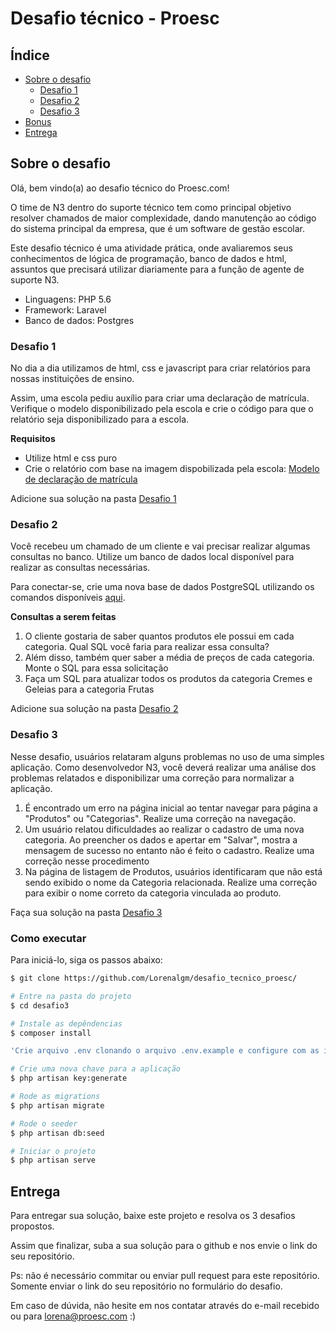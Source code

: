 # Desafio técnico - Proesc


## Índice

- [Sobre o desafio](#sobre-o-desafio)
  - [Desafio 1](#desafio-1)
  - [Desafio 2](#desafio-2)
  - [Desafio 3](#desafio-3)
- [Bonus](#bonus)
- [Entrega](#entrega)

## Sobre o desafio

Olá, bem vindo(a) ao desafio técnico do Proesc.com! 

O time de N3 dentro do suporte técnico tem como principal objetivo resolver chamados de maior complexidade, dando manutenção ao código do sistema principal da empresa, que é um software de gestão escolar.

Este desafio técnico é uma atividade prática, onde avaliaremos seus conhecimentos de lógica de programação, banco de dados e html, assuntos que precisará utilizar diariamente para a função de agente de suporte N3.

- Linguagens: PHP 5.6
- Framework: Laravel
- Banco de dados: Postgres

### Desafio 1
No dia a dia utilizamos de html, css e javascript para criar relatórios para nossas instituições de ensino. 

Assim, uma escola pediu auxílio para criar uma declaração de matrícula. Verifique o modelo disponibilizado pela escola e crie o código para que o relatório seja disponibilizado para a escola.

 **Requisitos**
- Utilize html e css puro
- Crie o relatório com base na imagem dispobilizada pela escola: [Modelo de declaração de matrícula](./desafio1/modelo-declaracao.png)


Adicione sua solução na pasta [Desafio 1](./desafio1/)

### Desafio 2
Você recebeu um chamado de um cliente e vai precisar realizar algumas consultas no banco. Utilize um banco de dados local disponível para realizar as consultas necessárias. 

Para conectar-se, crie uma nova base de dados PostgreSQL utilizando os comandos disponíveis [aqui](#como-executar).

**Consultas a serem feitas**<br>
1. O cliente gostaria de saber quantos produtos ele possui em cada categoria. Qual SQL você faria para realizar essa consulta?<br>
2. Além disso, também quer saber a média de preços de cada categoria. Monte o SQL para essa solicitação<br>
3. Faça um SQL para atualizar todos os produtos da categoria Cremes e Geleias para a categoria Frutas

Adicione sua solução na pasta [Desafio 2](./desafio2/)

### Desafio 3

Nesse desafio, usuários relataram alguns problemas no uso de uma simples aplicação.
Como desenvolvedor N3, você deverá realizar uma análise dos problemas relatados e disponibilizar uma correção para normalizar a aplicação.

1. É encontrado um erro na página inicial ao tentar navegar para página a "Produtos" ou "Categorias". Realize uma correção na navegação.<br>
2. Um usuário relatou dificuldades ao realizar o cadastro de uma nova categoria. Ao preencher os dados e apertar em "Salvar", mostra a mensagem de sucesso no entanto não é feito o cadastro. Realize uma correção nesse procedimento<br>
3. Na página de listagem de Produtos, usuários identificaram que não está sendo exibido o nome da Categoria relacionada. Realize uma correção para exibir o nome correto da categoria vinculada ao produto.<br>

Faça sua solução na pasta [Desafio 3](./desafio2/)


### Como executar 

Para iniciá-lo, siga os passos abaixo:

```bash
$ git clone https://github.com/Lorenalgm/desafio_tecnico_proesc/
```

```bash
# Entre na pasta do projeto
$ cd desafio3
```

```bash
# Instale as depêndencias
$ composer install
```

```bash
'Crie arquivo .env clonando o arquivo .env.example e configure com as informações do seu banco local'
```

```bash
# Crie uma nova chave para a aplicação
$ php artisan key:generate
```

```bash
# Rode as migrations
$ php artisan migrate
```

```bash
# Rode o seeder
$ php artisan db:seed
```

```bash
# Iniciar o projeto
$ php artisan serve
```


## Entrega
Para entregar sua solução, baixe este projeto e resolva os 3 desafios propostos.

Assim que finalizar, suba a sua solução para o github e nos envie o link do seu repositório.

Ps: não é necessário commitar ou enviar pull request para este repositório. Somente enviar o link do seu repositório no formulário do desafio.

Em caso de dúvida, não hesite em nos contatar através do e-mail recebido ou para lorena@proesc.com :)
